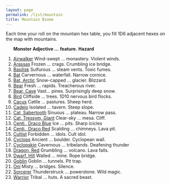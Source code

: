 ```yaml
---
layout: page
permalink: /list/mountain
title: Mountain Biome
---
```


Each time your roll on the mountain hex table, you fill 1D6 adjacent hexes on the map with mountains.
<br>

&nbsp; &nbsp; &nbsp; <span class="a">**Monster**</span> <span class="bb">**Adjective ...**</span> <span class="cc">**feature.**</span> **Hazard**

1. <span class="a">[Airwalker](/monsters/airwalker)</span> <span class="b">Wind-swept ...</span>  <span class="c">monastery.</span> <span class="d">Violent winds.</span>
1. <span class="a">[Arassas](/monsters/arassas)</span> <span class="b">Frozen ...</span>  <span class="c">crags.</span> <span class="d">Crumbling ice bridge.</span>
1. <span class="a">[Basilisk](/monsters/basilisk)</span> <span class="b">Sulfurous ...</span>  <span class="c">steam vents.</span> <span class="d">Toxic fumes.</span>
1. <span class="a">[Bat](/monsters/bat)</span> <span class="b">Carvernous ...</span>  <span class="c">waterfall.</span> <span class="d">Narrow cornice.</span>
1. <span class="a">[Bat, Arctic](/monsters/bat-arctic)</span> <span class="b">Snow-capped ...</span>  <span class="c">glacier.</span> <span class="d">Blizzard.</span>
1. <span class="a">[Bear](/monsters/bear)</span> <span class="b">Fresh ...</span>  <span class="c">rapids.</span> <span class="d">Treacherous river.</span>
1. <span class="a">[Bear, Cave](/monsters/bear-cave)</span> <span class="b">Vast...</span>  <span class="c">pines.</span> <span class="d">Surprisingly deep snow.</span>
1. <span class="a">[Bird](/monsters/bird)</span> <span class="b">Cliffside ...</span>  <span class="c">trees.</span> <span class="d">1D10 nervous bird flocks.</span>
1. <span class="a">[Cacus](/monsters/cacus)</span> <span class="b">Cattle ...</span>  <span class="c">pastures.</span> <span class="d">Sheep herd.</span>
1. <span class="a">[Cadejo](/monsters/cadejo)</span> <span class="b">Isolated ...</span>  <span class="c">tavern.</span> <span class="d">Steep slope.</span>
1. <span class="a">[Cat, Sabertooth](/monsters/cat-sabertooth)</span> <span class="b">Sinuous ...</span>  <span class="c">plateau.</span> <span class="d">Narrow pass.</span>
1. <span class="a">[Cat, Tressym, Giant](/monsters/cat-tressym-giant)</span> <span class="b">Clear-sky ...</span>  <span class="c">mesa.</span> <span class="d">Cliff.</span>
1. <span class="a">[Centi., Draco Blue](/monsters/centipede-dracopede-blue)</span> <span class="b">Ice ...</span>  <span class="c">pits.</span> <span class="d">Sharp icicles</span>
1. <span class="a">[Centi., Draco Red](/monsters/centipede-dracopede-red)</span> <span class="b">Scalding ...</span>  <span class="c">chimneys.</span> <span class="d">Lava pit.</span>
1. <span class="a">[Cultist](/monsters/cultist)</span> <span class="b">Forbidden ...</span>  <span class="c">idols.</span> <span class="d">Cult idol.</span>
1. <span class="a">[Cyclops](/monsters/cyclops)</span> <span class="b">Ancient ...</span>  <span class="c">boulder.</span> <span class="d">Cyclopean wall.</span>
1. <span class="a">[Cyclopskin](/monsters/cyclopskin)</span> <span class="b">Cavernous ...</span>  <span class="c">tribelands.</span> <span class="d">Deafening thunder</span>
1. <span class="a">[Dragon, Red](/monsters/dragon-red)</span> <span class="b">Grumbling ...</span>  <span class="c">volcano.</span> <span class="d">Lava falls.</span>
1. <span class="a">[Dwarf, Hill](/monsters/dwarf-hill)</span> <span class="b">Walled ...</span>  <span class="c">mine.</span> <span class="d">Rope bridge.</span>
1. <span class="a">[Goblin](/monsters/goblin)</span> <span class="b">Goblin ...</span>  <span class="c">tunnels.</span> <span class="d">Pit trap.</span>
1. <span class="a">[Oni](/monsters/oni)</span> <span class="b">Misty ...</span>  <span class="c">bridges.</span> <span class="d">Silence.</span>
1. <span class="a">[Sorcerer](/monsters/sorcerer)</span> <span class="b">Thunderstruck ...</span>  <span class="c">powerstone.</span> <span class="d">Wild magic.</span>
1. <span class="a">[Warrior](/monsters/warrior)</span> <span class="b">Tribal ...</span>  <span class="c">huts.</span> <span class="d">A sacred beast.</span>
